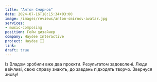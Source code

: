 ```yaml
---
title: "Антон Смирнов"
date: 2024-07-16T18:15:34+03:00
image: /images/reviews/anton-smirnov-avatar.jpg
services:
- music-composing
position: Гейм дизайнер
company: Haydee Interactive
project: Haydee II
link:
draft: true
---
```


Із Владом зробили вже два проєкти. Результатом задоволені. Люди ввічливі, свою справу знають, до завдань підходять творчо. Звернуся знову!